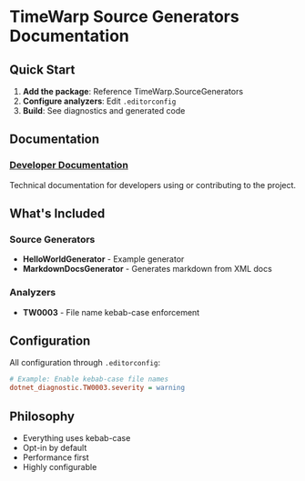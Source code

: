 # TimeWarp Source Generators Documentation

## Quick Start

1. **Add the package**: Reference TimeWarp.SourceGenerators
2. **Configure analyzers**: Edit `.editorconfig`
3. **Build**: See diagnostics and generated code

## Documentation

### [Developer Documentation](./developer/overview.md)
Technical documentation for developers using or contributing to the project.

## What's Included

### Source Generators
- **HelloWorldGenerator** - Example generator
- **MarkdownDocsGenerator** - Generates markdown from XML docs

### Analyzers
- **TW0003** - File name kebab-case enforcement

## Configuration

All configuration through `.editorconfig`:

```ini
# Example: Enable kebab-case file names
dotnet_diagnostic.TW0003.severity = warning
```

## Philosophy

- Everything uses kebab-case
- Opt-in by default
- Performance first
- Highly configurable